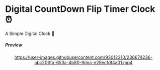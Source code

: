 # Digital CountDown Flip Timer Clock ⏰ 
A Simple Digital Clock :rocket:

##### Preview

<div align="center">

 https://user-images.githubusercontent.com/93012310/236674236-abc206fa-653a-4b80-9dea-e28ecfdf4a01.mp4
 
</div>


